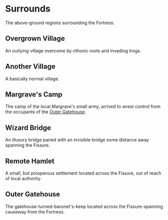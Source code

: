 
# Surrounds
The above-ground regions surrounding the Fortress.

## Overgrown Village
An outlying village overcome by cthonic roots and invading trogs.

## Another Village
A basically normal village.

## Margrave's Camp
The camp of the local Margrave's small army, arrived to wrest control from the occupants of the [Outer Gatehouse](regions/surrounds.md#outer-gatehouse).

## Wizard Bridge
An illusory bridge paired with an invisible bridge some distance away spanning the Fissure.

## Remote Hamlet
A small, but prosperous settlement located across the Fissure, out of reach of local authority.

## Outer Gatehouse
The gatehouse-turned-baronet's-keep located across the Fissure-spanning causeway from the Fortress.

